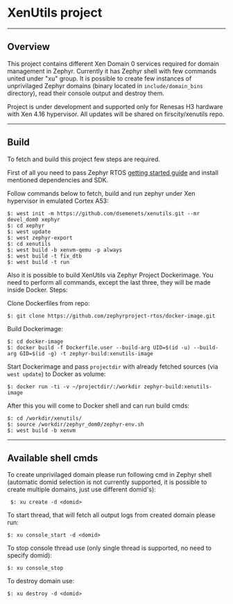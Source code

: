 # XenUtils project

---
## Overview
This project contains different Xen Domain 0 services required for domain management in Zephyr. Currently it has Zephyr shell with few commands united under "xu" group. It is possible to create
few instances of unprivilaged Zephyr domains (binary located in `include/domain_bins` directory), read their console output and destroy them.

Project is under development and supported only for Renesas H3 hardware with Xen 4.16 hypervisor. All updates will be shared on firscity/xenutils repo.

---
## Build
To fetch and build this project few steps are required.

First of all you need to pass Zephyr RTOS [getting started guide](https://docs.zephyrproject.org/latest/getting_started/index.html) and install mentioned dependencies and SDK.

Follow commands below to fetch, build and run zephyr under Xen hypervisor in emulated Cortex A53:

```
$: west init -m https://github.com/dsemenets/xenutils.git --mr devel_dom0 xephyr
$: cd xephyr
$: west update
$: west zephyr-export
$: cd xenutils
$: west build -b xenvm-qemu -p always
$: west build -t fix_dtb
$: west build -t run
```

Also it is possible to build XenUtils via Zephyr Project Dockerimage. You need to perform all commands, except the last three,
they will be made inside Docker.
Steps:

Clone Dockerfiles from repo:
```
$: git clone https://github.com/zephyrproject-rtos/docker-image.git
```

Build Dockerimage:
```
$: cd docker-image
$: docker build -f Dockerfile.user --build-arg UID=$(id -u) --build-arg GID=$(id -g) -t zephyr-build:xenutils-image
```

Start Dockerimage and pass `projectdir` with already fetched sources (via `west update`) to Docker as volume:
```
$: docker run -ti -v ~/projectdir/:/workdir zephyr-build:xenutils-image
```

After this you will come to Docker shell and can run build cmds:
```
$: cd /workdir/xenutils/
$: source /workdir/zephyr_dom0/zephyr-env.sh
$: west build -b xenvm
```

---

## Available shell cmds
To create unprivilaged domain please run following cmd in Zephyr shell (automatic domid selection is not currently supported, it is possible to create multiple domains, just use different domid's):
```
 $: xu create -d <domid>
```

To start thread, that will fetch all output logs from created domain please run:
```
$: xu console_start -d <domid>
```

To stop console thread use (only single thread is supported, no need to specify domid):
```
$: xu console_stop
```

To destroy domain use:
```
$: xu destroy -d <domid>
```
